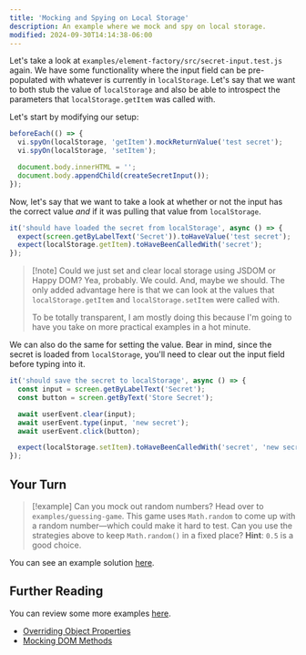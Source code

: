 ```yaml
---
title: 'Mocking and Spying on Local Storage'
description: An example where we mock and spy on local storage.
modified: 2024-09-30T14:14:38-06:00
---
```


Let's take a look at `examples/element-factory/src/secret-input.test.js` again. We have some functionality where the input field can be pre-populated with whatever is currently in `localStorage`. Let's say that we want to both stub the value of `localStorage` and also be able to introspect the parameters that `localStorage.getItem` was called with.

Let's start by modifying our setup:

```javascript
beforeEach(() => {
  vi.spyOn(localStorage, 'getItem').mockReturnValue('test secret');
  vi.spyOn(localStorage, 'setItem');

  document.body.innerHTML = '';
  document.body.appendChild(createSecretInput());
});
```

Now, let's say that we want to take a look at whether or not the input has the correct value _and_ if it was pulling that value from `localStorage`.

```javascript
it('should have loaded the secret from localStorage', async () => {
  expect(screen.getByLabelText('Secret')).toHaveValue('test secret');
  expect(localStorage.getItem).toHaveBeenCalledWith('secret');
});
```

> [!note] Could we just set and clear local storage using JSDOM or Happy DOM?
> Yea, probably. We could. And, maybe we should. The only added advantage here is
> that we can look at the values that `localStorage.getItem` and `localStorage.setItem`
> were called with.
>
> To be totally transparent, I am mostly doing this because I'm going to have you
> take on more practical examples in a hot minute.

We can also do the same for setting the value. Bear in mind, since the secret is loaded from `localStorage`, you'll need to clear out the input field before typing into it.

```javascript
it('should save the secret to localStorage', async () => {
  const input = screen.getByLabelText('Secret');
  const button = screen.getByText('Store Secret');

  await userEvent.clear(input);
  await userEvent.type(input, 'new secret');
  await userEvent.click(button);

  expect(localStorage.setItem).toHaveBeenCalledWith('secret', 'new secret');
});
```

## Your Turn

> [!example] Can you mock out random numbers?
> Head over to `examples/guessing-game`. This game uses `Math.random` to come up with
> a random number—which could make it hard to test. Can you use the strategies above
> to keep `Math.random()` in a fixed place? **Hint**: `0.5` is a good choice.

You can see an example solution [here](guessing-game-solution.md).

## Further Reading

You can review some more examples [here](overriding-object-properties.md).

- [Overriding Object Properties](overriding-object-properties.md)
- [Mocking DOM Methods](mocking-dom-methods.md)
